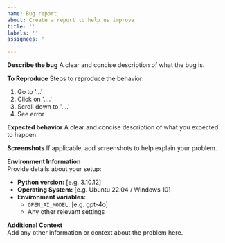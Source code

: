 ```yaml
---
name: Bug report
about: Create a report to help us improve
title: ''
labels: ''
assignees: ''

---
```


**Describe the bug**
A clear and concise description of what the bug is.

**To Reproduce**
Steps to reproduce the behavior:
1. Go to '...'
2. Click on '....'
3. Scroll down to '....'
4. See error

**Expected behavior**
A clear and concise description of what you expected to happen.

**Screenshots**
If applicable, add screenshots to help explain your problem.

**Environment Information**  
Provide details about your setup:
- **Python version:** [e.g. 3.10.12]
- **Operating System:** [e.g. Ubuntu 22.04 / Windows 10]
- **Environment variables:**
  - `OPEN_AI_MODEL`:  [e.g. gpt-4o]
  - Any other relevant settings

**Additional Context**  
Add any other information or context about the problem here.
